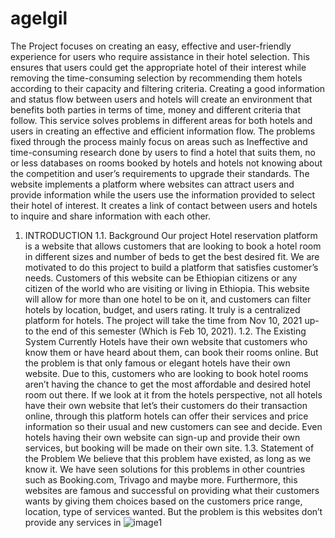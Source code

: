 # agelgil
The Project focuses on creating an easy, effective and user-friendly experience for users who require assistance in their hotel selection. This ensures that users could get the appropriate hotel of their interest while removing the time-consuming selection by recommending them hotels according to their capacity and filtering criteria. Creating a good information and status flow between users and hotels will create an environment that benefits both parties in terms of time, money and different criteria that follow. This service solves problems in different areas for both hotels and users in creating an effective and efficient information flow. The problems fixed through the process mainly focus on areas such as Ineffective and time-consuming research done by users to find a hotel that suits them, no or less databases on rooms booked by hotels and hotels not knowing about the competition and user’s requirements to upgrade their standards. The website implements a platform where websites can attract users and provide information while the users use the information provided to select their hotel of interest. It creates a link of contact between users and hotels to inquire and share information with each other.

1. INTRODUCTION 
1.1. Background Our project Hotel reservation platform is a website that allows customers that are looking to book a hotel room in different sizes and number of beds to get the best desired fit. We are motivated to do this project to build a platform that satisfies customer’s needs. Customers of this website can be Ethiopian citizens or any citizen of the world who are visiting or living in Ethiopia. This website will allow for more than one hotel to be on it, and customers can filter hotels by location, budget, and users rating. It truly is a centralized platform for hotels. The project will take the time from Nov 10, 2021 up-to the end of this semester (Which is Feb 10, 2021). 
1.2. The Existing System
Currently Hotels have their own website that customers who know them or have heard about them, can book their rooms online. But the problem is that only famous or elegant hotels have their own website. Due to this, customers who are looking to book hotel rooms aren’t having the chance to get the most affordable and desired hotel room out there. If we look at it from the hotels perspective, not all hotels have their own website that let’s their customers do their transaction online, through this platform hotels can offer their services and price information so their usual and new customers can see and decide. Even hotels having their own website can sign-up and provide their own services, but booking will be made on their own site. 1.3. Statement of the Problem We believe that this problem have existed, as long as we know it. We have seen solutions for this problems in other countries such as Booking.com, Trivago and maybe more. Furthermore, this websites are famous and successful on providing what their customers wants by giving them choices based on the customers price range, location, type of services wanted. But the problem is this websites don’t provide any services in
![image1](https://user-images.githubusercontent.com/90408697/178538904-89077ea4-064c-41b1-ad54-6278d34fe4da.jpg)

